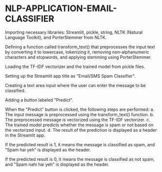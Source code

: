 # NLP-APPLICATION-EMAIL-CLASSIFIER

Importing necessary libraries: Streamlit, pickle, string, NLTK (Natural Language Toolkit), and PorterStemmer from NLTK.

Defining a function called transform_text() that preprocesses the input text by converting it to lowercase, tokenizing it, removing non-alphanumeric characters and stopwords, and applying stemming using PorterStemmer.

Loading the TF-IDF vectorizer and the trained model from pickle files.

Setting up the Streamlit app title as "Email/SMS Spam Classifier".

Creating a text area input where the user can enter the message to be classified.

Adding a button labeled "Predict".

When the "Predict" button is clicked, the following steps are performed:
a. The input message is preprocessed using the transform_text() function.
b. The preprocessed message is vectorized using the TF-IDF vectorizer.
c. The trained model predicts whether the message is spam or not based on the vectorized input.
d. The result of the prediction is displayed as a header in the Streamlit app.

If the predicted result is 1, it means the message is classified as spam, and "Spam hai yeh" is displayed as the header.

If the predicted result is 0, it means the message is classified as not spam, and "Spam nahi hai yeh" is displayed as the header.
